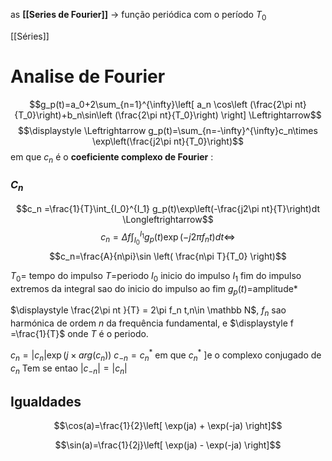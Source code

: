 as **[[Series de Fourier]]** $\to$ função periódica com o período $T_0$ 

[[Séries]] 
# Analise de Fourier

$$g_p(t)=a_0+2\sum_{n=1}^{\infty}\left[ a_n \cos\left (\frac{2\pi nt}{T_0}\right)+b_n\sin\left (\frac{2\pi nt}{T_0}\right) \right] \Leftrightarrow$$
$$\displaystyle \Leftrightarrow g_p(t)=\sum_{n=-\infty}^{\infty}c_n\times \exp\left(\frac{j2\pi nt}{T_0}\right)$$
em que $c_n$ é o **coeficiente complexo de Fourier** :
### $C_n$
$$c_n =\frac{1}{T}\int_{I_0}^{I_1} g_p(t)\exp\left(-\frac{j2\pi nt}{T}\right)dt \Longleftrightarrow$$ $$c_n =\Delta f\int_{I_0}^{I_1} g_p(t)\exp\left(-j 2\pi  f_n t\right)dt \Longleftrightarrow$$
$$c_n=\frac{A}{n\pi}\sin \left( \frac{n\pi T}{T_0} \right)$$

$T_0 =$ tempo do impulso
$T=$periodo
$I_0$ inicio do impulso
$I_1$ fim do impulso
extremos da integral sao do inicio do impulso ao fim
$g_p(t)=$amplitude* 

$\displaystyle \frac{2\pi nt }{T} = 2\pi f_n t,n\in \mathbb N$, $f_n$ sao harmónica de ordem $n$ da frequência fundamental, e $\displaystyle f =\frac{1}{T}$ onde $T$ é o periodo.     

$c_n=|c_n|\exp(j\times arg(c_n))$
$c_{-n}=c^*_n$ 
em que $c^*_n$  ]e o complexo conjugado de $c_n$ Tem se entao 
$|c_{-n}|=|c_n|$

## Igualdades

$$\cos(a)=\frac{1}{2}\left[ \exp(ja) + \exp(-ja) \right]$$

$$\sin(a)=\frac{1}{2j}\left[ \exp(ja) - \exp(-ja) \right]$$


